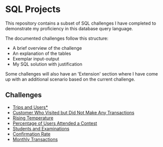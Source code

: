 # SQL Projects
This repository contains a subset of SQL challenges I have completed to demonstrate my proficiency in this database query language.

The documented challenges follow this structure:
- A brief overview of the challenge
- An explanation of the tables 
- Exemplar input-output
- My SQL solution with justification

Some challenges will also have an 'Extension' section where I have come up with an additional scenario based on the current challenge.

## Challenges
- [Trips and Users*](./Challenge%207/)
- [Customer Who Visited but Did Not Make Any Transactions](./Challenge%201/)
- [Rising Temperature](./Challenge%202/)
- [Percentage of Users Attended a Contest](./Challenge%205/)
- [Students and Examinations](./Challenge%203/)
- [Confirmation Rate](./Challenge%204/)
- [Monthly Transactions](./Challenge%206/)
<!-- - [](./Challenge%208/) -->
<!-- - [](./Challenge%209/) -->
<!-- - [](./Challenge%210/)  -->